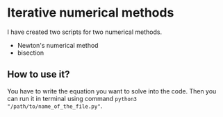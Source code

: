 # Iterative numerical methods
I have created two scripts for two numerical methods.
- Newton's numerical method
- bisection
## How to use it?
You have to write the equation you want to solve into the code.
Then you can run it in terminal using command `python3 "/path/to/name_of_the_file.py"`.
